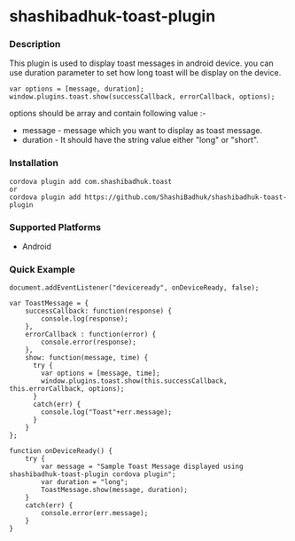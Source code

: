 <!---
 license: Licensed to the Apache Software Foundation (ASF) under one
         or more contributor license agreements. The ASF licenses this file
         to you under the Apache License, Version 2.0 (the
         "License"); you may not use this file except in compliance
         with the License.  You may obtain a copy of the License at

           http://www.apache.org/licenses/LICENSE-2.0

         Unless required by applicable law or agreed to in writing,
         software distributed under the License is distributed on an
         "AS IS" BASIS, WITHOUT WARRANTIES OR CONDITIONS OF ANY
         KIND, either express or implied.  See the License for the
         specific language governing permissions and limitations
         under the License.
-->

# shashibadhuk-toast-plugin

### Description

This plugin is used to display toast messages in android device. you can use duration parameter
 to set how long toast will be display on the device.
 
```
var options = [message, duration];  
window.plugins.toast.show(successCallback, errorCallback, options);
```
options should be array and contain following value :-
* message - message which you want to display as toast message.
* duration - It should have the string value either "long" or "short".
 
 
### Installation

    cordova plugin add com.shashibadhuk.toast
    or
    cordova plugin add https://github.com/ShashiBadhuk/shashibadhuk-toast-plugin

### Supported Platforms

- Android

### Quick Example

```
document.addEventListener("deviceready", onDeviceReady, false);

var ToastMessage = {
    successCallback: function(response) {
        console.log(response);
    },
    errorCallback : function(error) {
        console.error(response);
    },
    show: function(message, time) {
      try {
        var options = [message, time];
        window.plugins.toast.show(this.successCallback, this.errorCallback, options);
      }
      catch(err) {
        console.log("Toast"+err.message);
      }
    }
};

function onDeviceReady() {
    try {
        var message = "Sample Toast Message displayed using shashibadhuk-toast-plugin cordova plugin";
        var duration = "long";
        ToastMessage.show(message, duration);
    } 
    catch(err) {
        console.error(err.message);
    }
}
```
